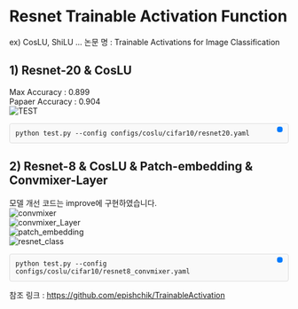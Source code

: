 # Resnet Trainable Activation Function
ex) CosLU, ShiLU ...
논문 명 : Trainable Activations for Image Classification  
## 1) Resnet-20 & CosLU  
Max Accuracy : 0.899  
Papaer Accuracy : 0.904  
![TEST](https://github.com/user-attachments/assets/5b40b0cd-052d-4c3f-a6ff-ef46002fa2d0)  

<div style="position: relative; background: #f9f9f9; border: 1px solid #ddd; border-radius: 4px; padding: 10px; font-family: monospace;">
<code id="code1">python test.py --config configs/coslu/cifar10/resnet20.yaml</code>
<button onclick="copyToClipboard('code1')" style="position: absolute; top: 5px; right: 10px; background: #007bff; color: white; border: none; border-radius: 4px; padding: 5px; cursor: pointer;">
</div>  

## 2) Resnet-8 & CosLU & Patch-embedding & Convmixer-Layer  
모델 개선 코드는 improve에 구현하였습니다.  
![convmixer](https://github.com/user-attachments/assets/91dcb285-94c3-4ed7-ab74-ca1919ee0a75)  
![convmixer_Layer](https://github.com/user-attachments/assets/ea18f21b-dab7-47b1-bbc1-3054ff9aaceb)  
![patch_embedding](https://github.com/user-attachments/assets/973dbaf3-d1ac-4172-81d2-cedd4a8601cd)  
![resnet_class](https://github.com/user-attachments/assets/f1094aca-f9a1-4510-9b92-ba27cb1cb5f6)  
  
<div style="position: relative; background: #f9f9f9; border: 1px solid #ddd; border-radius: 4px; padding: 10px; font-family: monospace;">
<code id="code2">python test.py --config configs/coslu/cifar10/resnet8_convmixer.yaml</code>
<button onclick="copyToClipboard('code2')" style="position: absolute; top: 5px; right: 10px; background: #007bff; color: white; border: none; border-radius: 4px; padding: 5px; cursor: pointer;">
</div>  


참조 링크 : https://github.com/epishchik/TrainableActivation 
